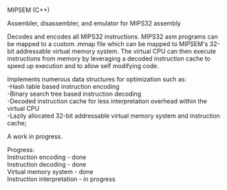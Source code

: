 MIPSEM (C++)  

Assembler, disassembler, and emulator for MIPS32 assembly   
   
Decodes and encodes all MIPS32 instructions.  MIPS32 asm programs can be mapped to a custom .mmap file which can be mapped to MIPSEM's 32-bit addressable virtual memory system.  The virtual CPU can then execute instructions from memory by leveraging a decoded instruction cache to speed up execution and to allow self modifying code.   
  
Implements numerous data structures for optimization such as:     
	-Hash table based instruction encoding     
	-Binary search tree based instruction decoding     
	-Decoded instruction cache for less interpretation    overhead within the virtual CPU   
	-Lazily allocated 32-bit addressable virtual memory system and instruction cache;   
   
A work in progress.     
   
Progress:   
	Instruction encoding	-	done   
	Instruction decoding	-	done	
	Virtual memory system	-	done   
	Instruction interpretation	-	  in progress    